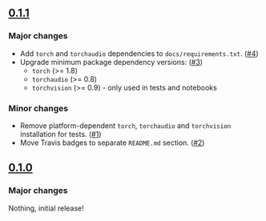 ## [0.1.1](https://github.com/eonu/torch-fsdd/releases/tag/v0.1.1)

### Major changes

- Add `torch` and `torchaudio` dependencies to `docs/requirements.txt`. ([#4](https://github.com/eonu/torch-fsdd/pull/4))
- Upgrade minimum package dependency versions: ([#3](https://github.com/eonu/torch-fsdd/pull/3))
  - `torch` (>= 1.8)
  - `torchaudio` (>= 0.8)
  - `torchvision` (>= 0.9) - only used in tests and notebooks

### Minor changes

- Remove platform-dependent `torch`, `torchaudio` and `torchvision` installation for tests. ([#1](https://github.com/eonu/torch-fsdd/pull/1))
- Move Travis badges to separate `README.md` section. ([#2](https://github.com/eonu/torch-fsdd/pull/2))

## [0.1.0](https://github.com/eonu/torch-fsdd/releases/tag/v0.1.0)

### Major changes

Nothing, initial release!
